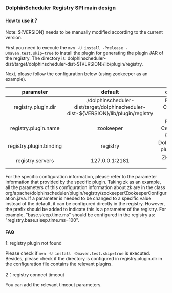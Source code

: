 ### DolphinScheduler Registry SPI main design

#### How to use it？

Note: ${VERSION} needs to be manually modified according to the current version.

First you need to execute the `mvn -U install -Prelease -Dmaven.test.skip=true` to install the plugin for generating the plugin JAR of the registry. The directory is: dolphinscheduler-dist/target/dolphinscheduler-dist-${VERSION}/lib/plugin/registry.

Next,  please follow the configuration below (using zookeeper as an example).

|        parameter        | default                                                     | description                             |
| :---------------------: | :----------------------------------------------------------: | :--------------------------------------: |
|   registry.plugin.dir   | ./dolphinscheduler-dist/target/dolphinscheduler-dist-${VERSION}/lib/plugin/registry | Registration Center Plugin Directory     |
| registry.plugin.name  | zookeeper                                                    | Registration Center specific plugin name |
| registry.plugin.binding | registry                                                     | Dolphinscheduler plugin category         |
|    registry.servers     | 127.0.0.1:2181                                               | ZK connection address                    |

For the specific configuration information, please refer to the parameter information that provided by the specific plugin. Taking zk as an example, all the parameters of this configuration information about zk are in the class org/apache/dolphinscheduler/plugin/registry/zookeeper/ZookeeperConfiguration.java. If a parameter is needed to be changed to a specific value instead of the default, it can be configured directly in the registry. However, the prefix should be added to indicate this is a parameter of the registry. For example, "base.sleep.time.ms" should be configured in the registry as: "registry.base.sleep.time.ms=100".

#### FAQ

1: registry plugin not found

Please check if `mvn -U install -Dmaven.test.skip=true` is executed. Besides, please check if the directory is configured in registry.plugin.dir in the configuration file contains the relevant plugins.

2：registry connect timeout

You can add the relevant timeout parameters.
